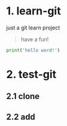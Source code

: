# 1. learn-git
just a git learn project

> have a fun!

```python
print('hello word!')
```

# 2. test-git  

## 2.1 clone

## 2.2 add

